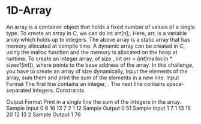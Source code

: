 # 1D-Array
An array is a container object that holds a fixed number of values of a single type. To create an array in C, we can do int arr[n];. Here, arr, is a variable array which holds up to  integers. The above array is a static array that has memory allocated at compile time. A dynamic array can be created in C, using the malloc function and the memory is allocated on the heap at runtime. To create an integer array,  of size , int *arr = (int*)malloc(n * sizeof(int)), where  points to the base address of the array.
In this challenge, you have to create an array of size dynamically, input the elements of the array, sum them and print the sum of the elements in a new line.
Input Format
The first line contains an integer, . 
The next line contains  space-separated integers.
Constraints
 

Output Format
Print in a single line the sum of the integers in the array.
Sample Input 0
6
16 13 7 2 1 12 
Sample Output 0
51
Sample Input 1
7
1 13 15 20 12 13 2 
Sample Output 1
76

